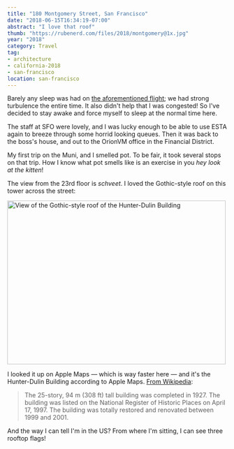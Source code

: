 ```yaml
---
title: "180 Montgomery Street, San Francisco"
date: "2018-06-15T16:34:19-07:00"
abstract: "I love that roof"
thumb: "https://rubenerd.com/files/2018/montgomery@1x.jpg"
year: "2018"
category: Travel
tag:
- architecture
- california-2018
- san-francisco
location: san-francisco
---
```

Barely any sleep was had on [the aforementioned flight]; we had strong turbulence the entire time. It also didn't help that I was congested! So I've decided to stay awake and force myself to sleep at the normal time here.

The staff at SFO were lovely, and I was lucky enough to be able to use ESTA again to breeze through some horrid looking queues. Then it was back to the boss's house, and out to the OrionVM office in the Financial District.

My first trip on the Muni, and I smelled pot. To be fair, it took several stops on that trip. How I know what pot smells like is an exercise in you *hey look at the kitten*!

The view from the 23rd floor is *schveet*. I loved the Gothic-style roof on this tower across the street:

<p><img src="https://rubenerd.com/files/2018/montgomery@1x.jpg" srcset="https://rubenerd.com/files/2018/montgomery@1x.jpg 1x, https://rubenerd.com/files/2018/montgomery@2x.jpg 2x" alt="View of the Gothic-style roof of the Hunter-Dulin Building" style="width:500px; height:375px;" /></p>

I looked it up on Apple Maps — which is way faster here — and it's the Hunter-Dulin Building according to Apple Maps. [From Wikipedia]\:

> The 25-story, 94 m (308 ft) tall building was completed in 1927. The building was listed on the National Register of Historic Places on April 17, 1997. The building was totally restored and renovated between 1999 and 2001.

And the way I can tell I'm in the US? From where I'm sitting, I can see three rooftop flags!
 
[the aforementioned flight]: https://rubenerd.com/first-post-from-37000-feet/
[From Wikipedia]: https://

